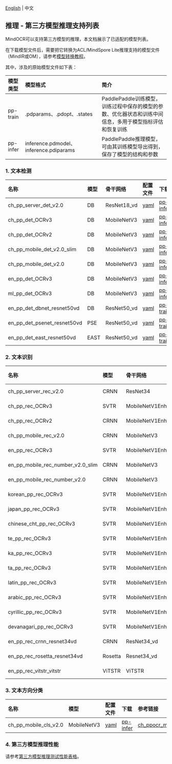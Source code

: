 [English](../../en/inference/models_list_thirdparty_en.md) | 中文

## 推理 - 第三方模型推理支持列表

MindOCR可以支持第三方模型的推理，本文档展示了已适配的模型列表。

在下载模型文件后，需要把它转换为ACL/MindSpore Lite推理支持的模型文件（MindIR或OM），请参考[模型转换教程](./convert_tutorial_cn.md)。

其中，涉及的原始模型文件如下表：

| 模型类型  | 模型格式                                 | 简介                                                                                    |
|:---------|:---------------------------------------|:---------------------------------------------------------------------------------------|
| pp-train | .pdparams、.pdopt、.states             | PaddlePaddle训练模型，训练过程中保存的模型的参数、优化器状态和训练中间信息，多用于模型指标评估和恢复训练 |
| pp-infer | inference.pdmodel、inference.pdiparams | PaddlePaddle推理模型，可由其训练模型导出得到，保存了模型的结构和参数                              |

### 1. 文本检测

| 名称                   | 模型 | 骨干网络     | 配置文件                                                                           | 下载                                                                                           | 参考链接                                                                                                           | 来源       |
|:----------------------|:----|:------------|:---------------------------------------------------------------------------------|:-----------------------------------------------------------------------------------------------|:-----------------------------------------------------------------------------------------------------------------|:----------|
| ch_pp_server_det_v2.0 | DB  | ResNet18_vd | [yaml](../../../deploy/py_infer/src/configs/det/ppocr/ch_det_res18_db_v2.0.yaml) | [pp-infer](https://paddleocr.bj.bcebos.com/dygraph_v2.0/ch/ch_ppocr_server_v2.0_det_infer.tar) | [ch_ppocr_server_v2.0_det](https://github.com/PaddlePaddle/PaddleOCR/blob/release/2.6/doc/doc_ch/models_list.md) | PaddleOCR |
| ch_pp_det_OCRv3       | DB  | MobileNetV3 | [yaml](../../../deploy/py_infer/src/configs/det/ppocr/ch_PP-OCRv3_det_cml.yaml)  | [pp-infer](https://paddleocr.bj.bcebos.com/PP-OCRv3/chinese/ch_PP-OCRv3_det_infer.tar)         | [ch_PP-OCRv3_det](https://github.com/PaddlePaddle/PaddleOCR/blob/release/2.6/doc/doc_ch/models_list.md)          | PaddleOCR |
| ch_pp_det_OCRv2 | DB  | MobileNetV3 | [yaml](../../../deploy/py_infer/src/configs/det/ppocr/ch_PP-OCRv2_det_cml.yaml) | [pp-infer](https://paddleocr.bj.bcebos.com/PP-OCRv2/chinese/ch_PP-OCRv2_det_infer.tar) | [ch_PP-OCRv2_det](https://github.com/PaddlePaddle/PaddleOCR/blob/release/2.6/doc/doc_ch/models_list.md) | PaddleOCR |
| ch_pp_mobile_det_v2.0_slim | DB  | MobileNetV3 | [yaml](../../../deploy/py_infer/src/configs/det/ppocr/ch_det_mv3_db_v2.0.yaml) | [pp-infer](https://paddleocr.bj.bcebos.com/dygraph_v2.0/slim/ch_ppocr_mobile_v2.0_det_prune_infer.tar) | [ch_ppocr_mobile_slim_v2.0_det](https://github.com/PaddlePaddle/PaddleOCR/blob/release/2.6/doc/doc_ch/models_list.md) | PaddleOCR |
| ch_pp_mobile_det_v2.0 | DB  | MobileNetV3 | [yaml](../../../deploy/py_infer/src/configs/det/ppocr/ch_det_mv3_db_v2.0.yaml) | [pp-infer](https://paddleocr.bj.bcebos.com/dygraph_v2.0/ch/ch_ppocr_mobile_v2.0_det_infer.tar) | [ch_ppocr_mobile_v2.0_det](https://github.com/PaddlePaddle/PaddleOCR/blob/release/2.6/doc/doc_ch/models_list.md) | PaddleOCR |
| en_pp_det_OCRv3 | DB  | MobileNetV3 | [yaml](../../../deploy/py_infer/src/configs/det/ppocr/ch_PP-OCRv3_det_cml.yaml) | [pp-infer](https://paddleocr.bj.bcebos.com/PP-OCRv3/english/en_PP-OCRv3_det_infer.tar) | [en_PP-OCRv3_det](https://github.com/PaddlePaddle/PaddleOCR/blob/release/2.6/doc/doc_ch/models_list.md) | PaddleOCR |
| ml_pp_det_OCRv3 | DB  | MobileNetV3 | [yaml](../../../deploy/py_infer/src/configs/det/ppocr/ch_PP-OCRv3_det_cml.yaml) | [pp-infer](https://paddleocr.bj.bcebos.com/PP-OCRv3/multilingual/Multilingual_PP-OCRv3_det_infer.tar) | [ml_PP-OCRv3_det](https://github.com/PaddlePaddle/PaddleOCR/blob/release/2.6/doc/doc_ch/models_list.md) | PaddleOCR |
| en_pp_det_dbnet_resnet50vd | DB  | ResNet50_vd | [yaml](../../../deploy/py_infer/src/configs/det/ppocr/det_r50_vd_db.yaml) | [pp-train](https://paddleocr.bj.bcebos.com/dygraph_v2.0/en/det_r50_vd_db_v2.0_train.tar) | [DBNet](https://github.com/PaddlePaddle/PaddleOCR/blob/release/2.6/doc/doc_ch/algorithm_det_db.md) | PaddleOCR |
| en_pp_det_psenet_resnet50vd | PSE  | ResNet50_vd | [yaml](../../../deploy/py_infer/src/configs/det/ppocr/det_r50_vd_pse.yaml) | [pp-train](https://paddleocr.bj.bcebos.com/dygraph_v2.1/en_det/det_r50_vd_pse_v2.0_train.tar) | [PSE](https://github.com/PaddlePaddle/PaddleOCR/blob/release/2.6/doc/doc_ch/algorithm_overview.md) | PaddleOCR |
| en_pp_det_east_resnet50vd | EAST  | ResNet50_vd | [yaml](../../../deploy/py_infer/src/configs/det/ppocr/det_r50_vd_db.yaml) | [pp-train](https://paddleocr.bj.bcebos.com/dygraph_v2.0/en/det_r50_vd_east_v2.0_train.tar) | [EAST](https://github.com/PaddlePaddle/PaddleOCR/blob/release/2.6/doc/doc_ch/algorithm_det_east.md) | PaddleOCR |

### 2. 文本识别

| 名称                   | 模型 | 骨干网络             | 字典文件                                                                                                       | 配置文件                                                                                      | 下载                                                                                            | 参考链接                                                                                                          | 来源       |
|:----------------------|:-----|:-------------------|:--------------------------------------------------------------------------------------------------------------|:------------------------------------------------------------------------------------------|:-----------------------------------------------------------------------------------------------|:-----------------------------------------------------------------------------------------------------------------|:----------|
| ch_pp_server_rec_v2.0 | CRNN | ResNet34           | [ppocr_keys_v1.txt](https://github.com/PaddlePaddle/PaddleOCR/blob/release/2.6/ppocr/utils/ppocr_keys_v1.txt) | [yaml](../../../deploy/py_infer/src/configs/rec/ppocr/rec_chinese_common_train_v2.0.yaml) | [pp-infer](https://paddleocr.bj.bcebos.com/dygraph_v2.0/ch/ch_ppocr_server_v2.0_rec_infer.tar) | [ch_ppocr_server_v2.0_rec](https://github.com/PaddlePaddle/PaddleOCR/blob/release/2.6/doc/doc_ch/models_list.md) | PaddleOCR |
| ch_pp_rec_OCRv3       | SVTR | MobileNetV1Enhance | [ppocr_keys_v1.txt](https://github.com/PaddlePaddle/PaddleOCR/blob/release/2.6/ppocr/utils/ppocr_keys_v1.txt) | [yaml](../../../deploy/py_infer/src/configs/rec/ppocr/ch_PP-OCRv3_rec_distillation.yaml)  | [pp-infer](https://paddleocr.bj.bcebos.com/PP-OCRv3/chinese/ch_PP-OCRv3_rec_infer.tar)         | [ch_PP-OCRv3_rec](https://github.com/PaddlePaddle/PaddleOCR/blob/release/2.6/doc/doc_ch/models_list.md)          | PaddleOCR |
| ch_pp_rec_OCRv2       | CRNN | MobileNetV1Enhance | [ppocr_keys_v1.txt](https://github.com/PaddlePaddle/PaddleOCR/blob/release/2.6/ppocr/utils/ppocr_keys_v1.txt) | [yaml](../../../deploy/py_infer/src/configs/rec/ppocr/ch_PP-OCRv2_rec_distillation.yaml)  | [pp-infer](https://paddleocr.bj.bcebos.com/PP-OCRv2/chinese/ch_PP-OCRv2_rec_infer.tar)         | [ch_PP-OCRv2_rec](https://github.com/PaddlePaddle/PaddleOCR/blob/release/2.6/doc/doc_ch/models_list.md)          | PaddleOCR |
| ch_pp_mobile_rec_v2.0       | CRNN | MobileNetV3 | [ppocr_keys_v1.txt](https://github.com/PaddlePaddle/PaddleOCR/blob/release/2.6/ppocr/utils/ppocr_keys_v1.txt) | [yaml](../../../deploy/py_infer/src/configs/rec/ppocr/rec_chinese_lite_train_v2.0.yaml)   | [pp-infer](https://paddleocr.bj.bcebos.com/dygraph_v2.0/ch/ch_ppocr_mobile_v2.0_rec_infer.tar)         | [ch_ppocr_mobile_v2.0_rec](https://github.com/PaddlePaddle/PaddleOCR/blob/release/2.6/doc/doc_ch/models_list.md)          | PaddleOCR |
| en_pp_rec_OCRv3       | SVTR | MobileNetV1Enhance | [en_dict.txt](https://github.com/PaddlePaddle/PaddleOCR/blob/release/2.6/ppocr/utils/en_dict.txt) | [yaml](../../../deploy/py_infer/src/configs/rec/ppocr/en_PP-OCRv3_rec.yaml)               | [pp-infer](https://paddleocr.bj.bcebos.com/PP-OCRv3/english/en_PP-OCRv3_rec_infer.tar)         | [en_PP-OCRv3_rec](https://github.com/PaddlePaddle/PaddleOCR/blob/release/2.6/doc/doc_ch/models_list.md)          | PaddleOCR |
| en_pp_mobile_rec_number_v2.0_slim       | CRNN | MobileNetV3 | [en_dict.txt](https://github.com/PaddlePaddle/PaddleOCR/blob/release/2.6/ppocr/utils/en_dict.txt) | [yaml](../../../deploy/py_infer/src/configs/rec/ppocr/rec_en_number_lite_train.yaml)      | [pp-infer](https://paddleocr.bj.bcebos.com/dygraph_v2.0/en/en_number_mobile_v2.0_rec_slim_infer.tar)         | [en_number_mobile_slim_v2.0_rec](https://github.com/PaddlePaddle/PaddleOCR/blob/release/2.6/doc/doc_ch/models_list.md)          | PaddleOCR |
| en_pp_mobile_rec_number_v2.0       | CRNN | MobileNetV3 | [en_dict.txt](https://github.com/PaddlePaddle/PaddleOCR/blob/release/2.6/ppocr/utils/en_dict.txt) | [yaml](../../../deploy/py_infer/src/configs/rec/ppocr/rec_en_number_lite_train.yaml)      | [pp-infer](https://paddleocr.bj.bcebos.com/dygraph_v2.0/multilingual/en_number_mobile_v2.0_rec_infer.tar)         | [en_number_mobile_v2.0_rec](https://github.com/PaddlePaddle/PaddleOCR/blob/release/2.6/doc/doc_ch/models_list.md)          | PaddleOCR |
| korean_pp_rec_OCRv3       | SVTR | MobileNetV1Enhance | [korean_dict.txt](https://github.com/PaddlePaddle/PaddleOCR/blob/release/2.6/ppocr/utils/dict/korean_dict.txt) | [yaml](../../../deploy/py_infer/src/configs/rec/ppocr/korean_PP-OCRv3_rec.yaml)           | [pp-infer](https://paddleocr.bj.bcebos.com/PP-OCRv3/multilingual/korean_PP-OCRv3_rec_infer.tar)         | [korean_PP-OCRv3_rec](https://github.com/PaddlePaddle/PaddleOCR/blob/release/2.6/doc/doc_ch/models_list.md)          | PaddleOCR |
| japan_pp_rec_OCRv3       | SVTR | MobileNetV1Enhance | [japan_dict.txt](https://github.com/PaddlePaddle/PaddleOCR/blob/release/2.6/ppocr/utils/dict/japan_dict.txt) | [yaml](../../../deploy/py_infer/src/configs/rec/ppocr/japan_PP-OCRv3_rec.yaml)            | [pp-infer](https://paddleocr.bj.bcebos.com/PP-OCRv3/multilingual/japan_PP-OCRv3_rec_infer.tar)         | [japan_PP-OCRv3_rec](https://github.com/PaddlePaddle/PaddleOCR/blob/release/2.6/doc/doc_ch/models_list.md)          | PaddleOCR |
| chinese_cht_pp_rec_OCRv3       | SVTR | MobileNetV1Enhance | [chinese_cht_dict.txt](https://github.com/PaddlePaddle/PaddleOCR/blob/release/2.6/ppocr/utils/dict/chinese_cht_dict.txt) | [yaml](../../../deploy/py_infer/src/configs/rec/ppocr/chinese_cht_PP-OCRv3_rec.yaml)      | [pp-infer](https://paddleocr.bj.bcebos.com/PP-OCRv3/multilingual/chinese_cht_PP-OCRv3_rec_infer.tar)         | [chinese_cht_PP-OCRv3_rec](https://github.com/PaddlePaddle/PaddleOCR/blob/release/2.6/doc/doc_ch/models_list.md)          | PaddleOCR |
| te_pp_rec_OCRv3       | SVTR | MobileNetV1Enhance | [te_dict.txt](https://github.com/PaddlePaddle/PaddleOCR/blob/release/2.6/ppocr/utils/dict/te_dict.txt) | [yaml](../../../deploy/py_infer/src/configs/rec/ppocr/te_PP-OCRv3_rec.yaml)               | [pp-infer](https://paddleocr.bj.bcebos.com/PP-OCRv3/multilingual/te_PP-OCRv3_rec_infer.tar)         | [te_PP-OCRv3_rec](https://github.com/PaddlePaddle/PaddleOCR/blob/release/2.6/doc/doc_ch/models_list.md)          | PaddleOCR |
| ka_pp_rec_OCRv3       | SVTR | MobileNetV1Enhance | [ka_dict.txt](https://github.com/PaddlePaddle/PaddleOCR/blob/release/2.6/ppocr/utils/dict/ka_dict.txt) | [yaml](../../../deploy/py_infer/src/configs/rec/ppocr/ka_PP-OCRv3_rec.yaml)               | [pp-infer](https://paddleocr.bj.bcebos.com/PP-OCRv3/multilingual/ka_PP-OCRv3_rec_infer.tar)         | [ka_PP-OCRv3_rec](https://github.com/PaddlePaddle/PaddleOCR/blob/release/2.6/doc/doc_ch/models_list.md)          | PaddleOCR |
| ta_pp_rec_OCRv3       | SVTR | MobileNetV1Enhance | [ta_dict.txt](https://github.com/PaddlePaddle/PaddleOCR/blob/release/2.6/ppocr/utils/dict/ta_dict.txt) | [yaml](../../../deploy/py_infer/src/configs/rec/ppocr/ta_PP-OCRv3_rec.yaml)               | [pp-infer](https://paddleocr.bj.bcebos.com/PP-OCRv3/multilingual/ta_PP-OCRv3_rec_infer.tar)         | [ta_PP-OCRv3_rec](https://github.com/PaddlePaddle/PaddleOCR/blob/release/2.6/doc/doc_ch/models_list.md)          | PaddleOCR |
| latin_pp_rec_OCRv3       | SVTR | MobileNetV1Enhance | [latin_dict.txt](https://github.com/PaddlePaddle/PaddleOCR/blob/release/2.6/ppocr/utils/dict/latin_dict.txt) | [yaml](../../../deploy/py_infer/src/configs/rec/ppocr/latin_PP-OCRv3_rec.yaml)            | [pp-infer](https://paddleocr.bj.bcebos.com/PP-OCRv3/multilingual/latin_PP-OCRv3_rec_infer.tar)         | [latin_PP-OCRv3_rec](https://github.com/PaddlePaddle/PaddleOCR/blob/release/2.6/doc/doc_ch/models_list.md)          | PaddleOCR |
| arabic_pp_rec_OCRv3       | SVTR | MobileNetV1Enhance | [arabic_dict.txt](https://github.com/PaddlePaddle/PaddleOCR/blob/release/2.6/ppocr/utils/dict/arabic_dict.txt) | [yaml](../../../deploy/py_infer/src/configs/rec/ppocr/arabic_PP-OCRv3_rec.yaml)           | [pp-infer](https://paddleocr.bj.bcebos.com/PP-OCRv3/multilingual/arabic_PP-OCRv3_rec_infer.tar)         | [arabic_PP-OCRv3_rec](https://github.com/PaddlePaddle/PaddleOCR/blob/release/2.6/doc/doc_ch/models_list.md)          | PaddleOCR |
| cyrillic_pp_rec_OCRv3       | SVTR | MobileNetV1Enhance | [cyrillic_dict.txt](https://github.com/PaddlePaddle/PaddleOCR/blob/release/2.6/ppocr/utils/dict/cyrillic_dict.txt) | [yaml](../../../deploy/py_infer/src/configs/rec/ppocr/cyrillic_PP-OCRv3_rec.yaml)         | [pp-infer](https://paddleocr.bj.bcebos.com/PP-OCRv3/multilingual/cyrillic_PP-OCRv3_rec_infer.tar)         | [cyrillic_PP-OCRv3_rec](https://github.com/PaddlePaddle/PaddleOCR/blob/release/2.6/doc/doc_ch/models_list.md)          | PaddleOCR |
| devanagari_pp_rec_OCRv3       | SVTR | MobileNetV1Enhance | [devanagari_dict.txt](https://github.com/PaddlePaddle/PaddleOCR/blob/release/2.6/ppocr/utils/dict/devanagari_dict.txt) | [yaml](../../../deploy/py_infer/src/configs/rec/ppocr/devanagari_PP-OCRv3_rec.yaml)       | [pp-infer](https://paddleocr.bj.bcebos.com/PP-OCRv3/multilingual/devanagari_PP-OCRv3_rec_infer.tar)         | [devanagari_PP-OCRv3_rec](https://github.com/PaddlePaddle/PaddleOCR/blob/release/2.6/doc/doc_ch/models_list.md)          | PaddleOCR |
| en_pp_rec_crnn_resnet34vd       | CRNN | ResNet34_vd | [ic15_dict.txt](https://github.com/PaddlePaddle/PaddleOCR/blob/release/2.6/ppocr/utils/ic15_dict.txt) | [yaml](../../../deploy/py_infer/src/configs/rec/ppocr/rec_r34_vd_none_bilstm_ctc.yaml)    | [pp-train](https://paddleocr.bj.bcebos.com/dygraph_v2.0/en/rec_r34_vd_none_bilstm_ctc_v2.0_train.tar)         | [CRNN](https://github.com/PaddlePaddle/PaddleOCR/blob/release/2.6rc/doc/doc_ch/algorithm_rec_crnn.md)          | PaddleOCR |
| en_pp_rec_rosetta_resnet34vd      | Rosetta | Resnet34_vd        | [ic15_dict.txt](https://github.com/PaddlePaddle/PaddleOCR/blob/release/2.6/ppocr/utils/ic15_dict.txt)  | [yaml](../../../deploy/py_infer/src/configs/rec/ppocr/rec_r34_vd_none_none_ctc.yaml)      | [pp-train](https://paddleocr.bj.bcebos.com/dygraph_v2.0/en/rec_r34_vd_none_none_ctc_v2.0_train.tar)         | [Rosetta](https://github.com/PaddlePaddle/PaddleOCR/blob/release/2.6/doc/doc_ch/algorithm_rec_rosetta.md)          | PaddleOCR |
| en_pp_rec_vitstr_vitstr      | ViTSTR | ViTSTR        | [EN_symbol_dict.txt](https://github.com/PaddlePaddle/PaddleOCR/blob/release/2.6/ppocr/utils/EN_symbol_dict.txt)  | [yaml](../../../deploy/py_infer/src/configs/rec/ppocr/rec_vitstr_none_ce.yaml)            | [pp-train](https://paddleocr.bj.bcebos.com/rec_vitstr_none_ce_train.tar)         | [ViTSTR](https://github.com/PaddlePaddle/PaddleOCR/blob/release/2.6/doc/doc_ch/algorithm_rec_vitstr.md)          | PaddleOCR |

### 3. 文本方向分类

| 名称                   | 模型        | 配置文件                                                              | 下载                                                                                            | 参考链接                                                                                                          | 来源       |
|:----------------------|:------------|:--------------------------------------------------------------------|:-----------------------------------------------------------------------------------------------|:-----------------------------------------------------------------------------------------------------------------|:----------|
| ch_pp_mobile_cls_v2.0 | MobileNetV3 | [yaml](../../../deploy/py_infer/src/configs/cls/ppocr/cls_mv3.yaml) | [pp-infer](https://paddleocr.bj.bcebos.com/dygraph_v2.0/ch/ch_ppocr_mobile_v2.0_cls_infer.tar) | [ch_ppocr_mobile_v2.0_cls](https://github.com/PaddlePaddle/PaddleOCR/blob/release/2.6/doc/doc_ch/models_list.md) | PaddleOCR |

### 4. 第三方模型推理性能
请参考[第三方模型推理测试性能表格](./model_perf_thirdparty_cn.md)。
